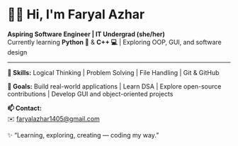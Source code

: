 # 👩‍💻 Hi, I'm Faryal Azhar  

**Aspiring Software Engineer | IT Undergrad (she/her)**  
Currently learning **Python 🐍** & **C++ 💻** | Exploring OOP, GUI, and software design  

---

**🧠 Skills:** Logical Thinking | Problem Solving | File Handling | Git & GitHub  

**🎯 Goals:** Build real-world applications | Learn DSA | Explore open-source contributions | Develop GUI and object-oriented projects  

**📫 Contact:**  
✉️ faryalazhar1405@gmail.com  

✨ “Learning, exploring, creating — coding my way.”

